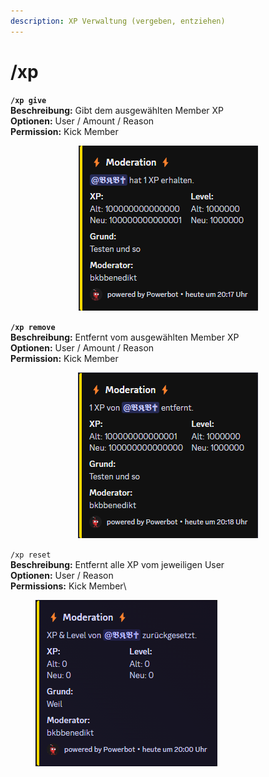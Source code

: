 ```yaml
---
description: XP Verwaltung (vergeben, entziehen)
---
```


# /xp

**`/xp give`**\
**Beschreibung:** Gibt dem ausgewählten Member XP\
**Optionen:** User / Amount / Reason\
**Permission:** Kick Member

<div align="center">

<figure><img src="../../.gitbook/assets/xp_give.png" alt=""><figcaption></figcaption></figure>

</div>

**`/xp remove`**\
**Beschreibung:** Entfernt vom ausgewählten Member XP\
**Optionen:** User / Amount / Reason\
**Permission:** Kick Member

<div align="center">

<figure><img src="../../.gitbook/assets/xp_remove.png" alt=""><figcaption></figcaption></figure>

</div>

`/xp reset`\
**Beschreibung:** Entfernt alle XP vom jeweiligen User\
**Optionen:** User / Reason\
**Permissions:** Kick Member\


<figure><img src="../../.gitbook/assets/Discord_q5x0PWpqRG.png" alt=""><figcaption></figcaption></figure>
